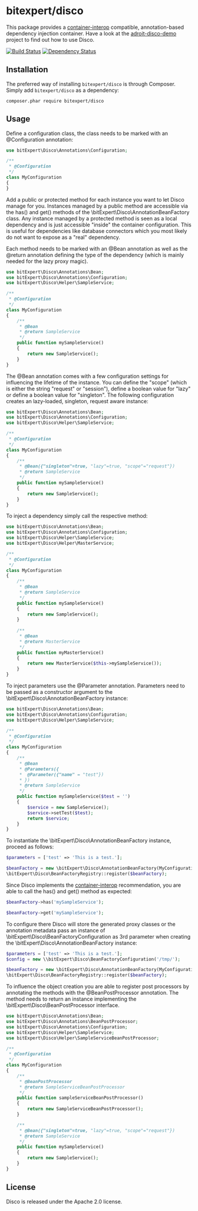 # bitexpert/disco
This package provides a [container-interop](https://github.com/container-interop/container-interop) compatible, 
annotation-based dependency injection container. Have a look at the [adroit-disco-demo](https://github.com/bitExpert/adroit-disco-demo) 
project to find out how to use Disco.

[![Build Status](https://travis-ci.org/bitExpert/disco.svg?branch=v0.2.2)](https://travis-ci.org/bitExpert/disco)
[![Dependency Status](https://www.versioneye.com/php/bitexpert:disco/0.2.2/badge?style=flat)](https://www.versioneye.com/php/bitexpert:disco/0.2.2)

Installation
------------

The preferred way of installing `bitexpert/disco` is through Composer. Simply add `bitexpert/disco` as a dependency:

```
composer.phar require bitexpert/disco
```

Usage
-----

Define a configuration class, the class needs to be marked with an @Configuration annotation:

```php
use bitExpert\Disco\Annotations\Configuration;

/**
 * @Configuration
 */
class MyConfiguration
{
}
```

Add a public or protected method for each instance you want to let Disco manage for you. Instances managed by a public
method are accessible via the has() and get() methods of the \bitExpert\Disco\AnnotationBeanFactory class. Any instance 
managed by a protected method is seen as a local dependency and is just accessible "inside" the container configuration. 
This is useful for dependencies like database connectors which you most likely do not want to expose as a "real" dependency.

Each method needs to be marked with an @Bean annotation as well as the @return annotation defining the type of the 
dependency (which is mainly needed for the lazy proxy magic).

```php
use bitExpert\Disco\Annotations\Bean;
use bitExpert\Disco\Annotations\Configuration;
use bitExpert\Disco\Helper\SampleService;

/**
 * @Configuration
 */
class MyConfiguration
{
    /**
     * @Bean
     * @return SampleService
     */
    public function mySampleService()
    {
        return new SampleService();
    }
}
```

The @Bean annotation comes with a few configuration settings for influencing the lifetime of the instance. You can 
define the "scope" (which is either the string "request" or "session"), define a boolean value for "lazy" or define
a boolean value for "singleton". The following configuration creates an lazy-loaded, singleton, request aware instance:

```php
use bitExpert\Disco\Annotations\Bean;
use bitExpert\Disco\Annotations\Configuration;
use bitExpert\Disco\Helper\SampleService;

/**
 * @Configuration
 */
class MyConfiguration
{
    /**
     * @Bean({"singleton"=true, "lazy"=true, "scope"="request"})
     * @return SampleService
     */
    public function mySampleService()
    {
        return new SampleService();
    }
}
```

To inject a dependency simply call the respective method:

```php
use bitExpert\Disco\Annotations\Bean;
use bitExpert\Disco\Annotations\Configuration;
use bitExpert\Disco\Helper\SampleService;
use bitExpert\Disco\Helper\MasterService;

/**
 * @Configuration
 */
class MyConfiguration
{
    /**
     * @Bean
     * @return SampleService
     */
    public function mySampleService()
    {
        return new SampleService();
    }
    
    /**
     * @Bean
     * @return MasterService
     */
    public function myMasterService()
    {
        return new MasterService($this->mySampleService());
    }
}
```

To inject parameters use the @Parameter annotation. Parameters need to be passed as a constructor argument to the 
\bitExpert\Disco\AnnotationBeanFactory instance:

```php
use bitExpert\Disco\Annotations\Bean;
use bitExpert\Disco\Annotations\Configuration;
use bitExpert\Disco\Helper\SampleService;

/**
 * @Configuration
 */
class MyConfiguration
{
    /**
     * @Bean
     * @Parameters({
     *  @Parameter({"name" = "test"})
     * })
     * @return SampleService
     */
    public function mySampleService($test = '')
    {
        $service = new SampleService();
        $service->setTest($test);
        return $service;
    }
}
```

To instantiate the \bitExpert\Disco\AnnotationBeanFactory instance, proceed as follows: 

```php
$parameters = ['test' => 'This is a test.'];

$beanFactory = new \bitExpert\Disco\AnnotationBeanFactory(MyConfiguration::class, $parameters);
\bitExpert\Disco\BeanFactoryRegistry::register($beanFactory);
```

Since Disco implements the [container-interop](https://github.com/container-interop/container-interop) recommendation,
you are able to call the has() and get() method as expected:

```php
$beanFactory->has('mySampleService');

$beanFactory->get('mySampleService');
```

To configure there Disco will store the generated proxy classes or the annotation metadata pass an instance of 
\bitExpert\Disco\BeanFactoryConfiguration as 3rd parameter when creating the \bitExpert\Disco\AnnotationBeanFactory 
instance:

```php
$parameters = ['test' => 'This is a test.'];
$config = new \\bitExpert\Disco\BeanFactoryConfiguration('/tmp/');

$beanFactory = new \bitExpert\Disco\AnnotationBeanFactory(MyConfiguration::class, $parameters, $config);
\bitExpert\Disco\BeanFactoryRegistry::register($beanFactory);
```

To influence the object creation you are able to register post processors by annotating the methods with the 
@BeanPostProcessor annotation. The method needs to return an instance implementing the \bitExpert\Disco\BeanPostProcessor
interface.

```php
use bitExpert\Disco\Annotations\Bean;
use bitExpert\Disco\Annotations\BeanPostProcessor;
use bitExpert\Disco\Annotations\Configuration;
use bitExpert\Disco\Helper\SampleService;
use bitExpert\Disco\Helper\SampleServiceBeanPostProcessor;

/**
 * @Configuration
 */
class MyConfiguration
{
    /**
     * @BeanPostProcessor
     * @return SampleServiceBeanPostProcessor
     */
    public function sampleServiceBeanPostProcessor()
    {
        return new SampleServiceBeanPostProcessor();
    }

    /**
     * @Bean({"singleton"=true, "lazy"=true, "scope"="request"})
     * @return SampleService
     */
    public function mySampleService()
    {
        return new SampleService();
    }
}
```

License
-------

Disco is released under the Apache 2.0 license.
